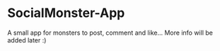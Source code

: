 # SocialMonster-App
A small app for monsters to post, comment and like... More info will be added later :) 
